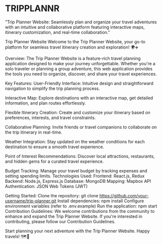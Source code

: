 # TRIPPLANNR
"Trip Planner Website: Seamlessly plan and organize your travel adventures with an intuitive and collaborative platform featuring interactive maps, itinerary customization, and real-time collaboration."

Trip Planner Website
Welcome to the Trip Planner Website, your go-to platform for seamless travel itinerary creation and exploration! 🌍✈️

Overview:
The Trip Planner Website is a feature-rich travel planning application designed to make your journey unforgettable. Whether you're a solo traveler or planning a group adventure, this web application provides the tools you need to organize, discover, and share your travel experiences.

Key Features:
User-Friendly Interface: Intuitive design and straightforward navigation to simplify the trip planning process.

Interactive Map: Explore destinations with an interactive map, get detailed information, and plan routes effortlessly.

Flexible Itinerary Creation: Create and customize your itinerary based on preferences, interests, and travel constraints.

Collaborative Planning: Invite friends or travel companions to collaborate on the trip itinerary in real-time.

Weather Integration: Stay updated on the weather conditions for each destination to ensure a smooth travel experience.

Point of Interest Recommendations: Discover local attractions, restaurants, and hidden gems for a curated travel experience.

Budget Tracking: Manage your travel budget by tracking expenses and setting spending limits.
Technologies Used:
Frontend: React.js, Redux
Backend: Node.js, Express.js
Database: MongoDB
Mapping: Mapbox API
Authentication: JSON Web Tokens (JWT)

Getting Started:
Clone the repository: git clone https://github.com/your-username/trip-planner.git
Install dependencies: npm install
Configure environment variables (refer to .env.example)
Run the application: npm start
Contribution Guidelines:
We welcome contributions from the community to enhance and expand the Trip Planner Website. If you're interested in contributing, please follow our Contribution Guidelines.


Start planning your next adventure with the Trip Planner Website. Happy travels! 🗺️🚀
